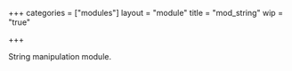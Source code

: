 +++
categories = ["modules"]
layout = "module"
title = "mod_string"
wip = "true"

+++

String manipulation module.
